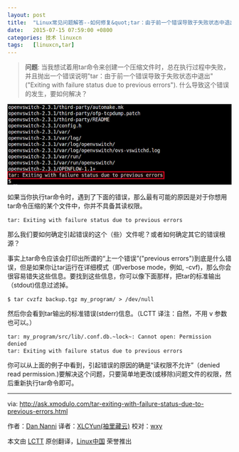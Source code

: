 ```yaml
---
layout: post
title:	"Linux常见问题解答--如何修复&quot;tar：由于前一个错误导致于失败状态中退出&quot;"
date:	2015-07-15 07:59:00 +0800 
categories:	技术 linuxcn 
tags:	[linuxcn,tar]
---
```




> 
> **问题**: 当我想试着用tar命令来创建一个压缩文件时，总在执行过程中失败，并且抛出一个错误说明"tar：由于前一个错误导致于失败状态中退出"("Exiting with failure status due to previous errors"). 什么导致这个错误的发生，要如何解决？
> 
> 
> 


![](/Asserts/Images/album/201507/14/220027rbdrgnd2oyzbtxz8.jpg)


如果当你执行tar命令时，遇到了下面的错误，那么最有可能的原因是对于你想用tar命令压缩的某个文件中，你并不具备其读权限。



```
tar: Exiting with failure status due to previous errors

```

那么我们要如何确定引起错误的这个（些）文件呢？或者如何确定其它的错误根源？


事实上tar命令应该会打印出所谓的“上一个错误”("previous errors")到底是什么错误，但是如果你让tar运行在详细模式（即verbose mode，例如, -cvf)，那么你会很容易错失这些信息。要找到这些信息，你可以像下面那样，把tar的标准输出（stdout)信息过滤掉。



```
$ tar cvzfz backup.tgz my_program/ > /dev/null

```

然后你会看到tar输出的标准错误(stderr)信息。（LCTT 译注：自然，不用 v 参数也可以。）



```
tar: my_program/src/lib/.conf.db.~lock~: Cannot open: Permission denied
tar: Exiting with failure status due to previous errors

```

你可以从上面的例子中看到，引起错误的原因的确是“读权限不允许”（denied read permission.)要解决这个问题，只要简单地更改(或移除)问题文件的权限，然后重新执行tar命令即可。




---


via: <http://ask.xmodulo.com/tar-exiting-with-failure-status-due-to-previous-errors.html>


作者：[Dan Nanni](http://ask.xmodulo.com/author/nanni) 译者：[XLCYun(袖里藏云)](https://github.com/XLCYun) 校对：[wxy](https://github.com/wxy)


本文由 [LCTT](https://github.com/LCTT/TranslateProject) 原创翻译，[Linux中国](https://linux.cn/) 荣誉推出
